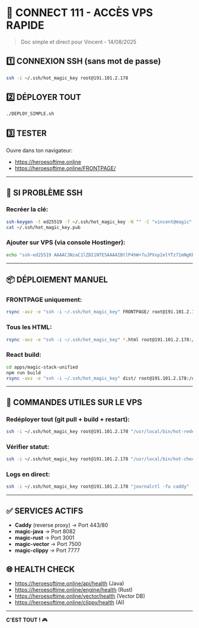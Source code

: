 # 🚀 CONNECT 111 - ACCÈS VPS RAPIDE
> Doc simple et direct pour Vincent - 14/08/2025

## 1️⃣ CONNEXION SSH (sans mot de passe)
```bash
ssh -i ~/.ssh/hot_magic_key root@191.101.2.178
```

## 2️⃣ DÉPLOYER TOUT
```bash
./DEPLOY_SIMPLE.sh
```

## 3️⃣ TESTER
Ouvre dans ton navigateur:
- https://heroesoftime.online
- https://heroesoftime.online/FRONTPAGE/

---

## 🔧 SI PROBLÈME SSH

### Recréer la clé:
```bash
ssh-keygen -t ed25519 -f ~/.ssh/hot_magic_key -N "" -C "vincent@magic"
cat ~/.ssh/hot_magic_key.pub
```

### Ajouter sur VPS (via console Hostinger):
```bash
echo "ssh-ed25519 AAAAC3NzaC1lZDI1NTE5AAAAIBtlP4hW+7uJPXxp2elYTz71mNgKbFlfwXXSHVARJeZs vincent@magic" >> /root/.ssh/authorized_keys
```

---

## 📦 DÉPLOIEMENT MANUEL

### FRONTPAGE uniquement:
```bash
rsync -avz -e "ssh -i ~/.ssh/hot_magic_key" FRONTPAGE/ root@191.101.2.178:/opt/hot/app/FRONTPAGE/
```

### Tous les HTML:
```bash
rsync -avz -e "ssh -i ~/.ssh/hot_magic_key" *.html root@191.101.2.178:/opt/hot/app/
```

### React build:
```bash
cd apps/magic-stack-unified
npm run build
rsync -avz -e "ssh -i ~/.ssh/hot_magic_key" dist/ root@191.101.2.178:/opt/hot/app/apps/magic-stack-unified/dist/
```

---

## 🔄 COMMANDES UTILES SUR LE VPS

### Redéployer tout (git pull + build + restart):
```bash
ssh -i ~/.ssh/hot_magic_key root@191.101.2.178 "/usr/local/bin/hot-redeploy"
```

### Vérifier statut:
```bash
ssh -i ~/.ssh/hot_magic_key root@191.101.2.178 "/usr/local/bin/hot-check"
```

### Logs en direct:
```bash
ssh -i ~/.ssh/hot_magic_key root@191.101.2.178 "journalctl -fu caddy"
```

---

## ✅ SERVICES ACTIFS
- **Caddy** (reverse proxy) → Port 443/80
- **magic-java** → Port 8082
- **magic-rust** → Port 3001
- **magic-vector** → Port 7500
- **magic-clippy** → Port 7777

## 🌐 HEALTH CHECK
- https://heroesoftime.online/api/health (Java)
- https://heroesoftime.online/engine/health (Rust)
- https://heroesoftime.online/vector/health (Vector DB)
- https://heroesoftime.online/clippy/health (AI)

---

**C'EST TOUT !** 🎮